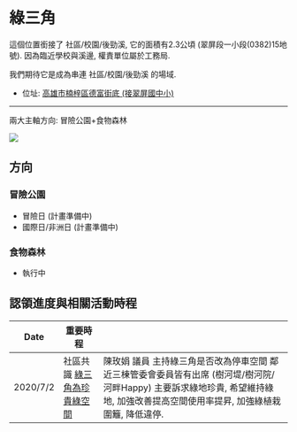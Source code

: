 # 綠三角

這個位置銜接了 社區/校園/後勁溪,
它的面積有2.3公頃 (翠屏段一小段(0382)15地號).
因為臨近學校與溪邊,
權責單位屬於工務局.

我們期待它是成為串連 社區/校園/後勁溪 的場域.

- 位址: [高雄市楠梓區德富街底 (接翠屏國中小)](https://www.openstreetmap.org/way/884708306)

---

兩大主軸方向: 冒險公園+食物森林

![](https://scontent.ftpe7-3.fna.fbcdn.net/v/t1.0-9/130583668_10158017646122523_5938244428718957161_o.jpg?_nc_cat=103&ccb=2&_nc_sid=825194&_nc_ohc=zkbFcj56iGcAX8F5e8j&_nc_ht=scontent.ftpe7-3.fna&oh=bd848d5bffabb5cee8d359ce05b372c5&oe=5FFCFF90)

## 方向

### 冒險公園

- 冒險日 (計畫準備中)
- 國際日/非洲日 (計畫準備中)

### 食物森林

- 執行中

## 認領進度與相關活動時程

| Date | 重要時程 |   |
|------|----------|---|
| 2020/7/2 | 社區共識 [綠三角為珍貴綠空間](https://www.facebook.com/shawn.wang.45/posts/2581094342145077) |陳玫娟 議員 主持綠三角是否改為停車空間 鄰近三棟管委會委員皆有出席 (樹河堤/樹河院/河畔Happy) 主要訴求綠地珍貴, 希望維持綠地, 加強改善提高空間使用率提昇, 加強綠植栽圍籬, 降低違停. |

